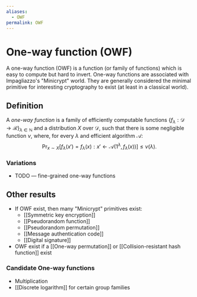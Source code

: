 ```yaml
---
aliases:
  - OWF
permalink: OWF
---
```

# One-way function (OWF)
A one-way function (OWF) is a function (or family of functions) which is easy to compute but hard to invert. One-way functions are associated with Impagliazzo's "Minicrypt" world.  They are generally considered the minimal primitive for interesting cryptography to exist (at least in a classical world).

## Definition
A *one-way function* is a family of efficiently computable functions $\{f_{\lambda} : \mathcal{D} \to \mathcal{R}\}_{\lambda \in \mathbb{N}}$ and a distribution $X$ over $\mathcal{D}$, such that there is some negligible function $\nu$, where, for every $\lambda$ and  efficient algorithm $\mathcal{A}$: $$\Pr_{x\sim X}[f_{\lambda}(x') = f_{\lambda}(x) : x' \gets \mathcal{A}(1^{\lambda}, f_{\lambda}(x))] \le \nu(\lambda).$$
### Variations
- TODO — fine-grained one-way functions

## Other results
- If OWF exist, then many "Minicrypt" primitives exist:
	- [[Symmetric key encryption]]
	- [[Pseudorandom function]]
	- [[Pseudorandom permutation]]
	- [[Message authentication code]]
	- [[Digital signature]]
- OWF exist if a [[One-way permutation]] or [[Collision-resistant hash function]] exist

### Candidate One-way functions
- Multiplication
- [[Discrete logarithm]] for certain group families